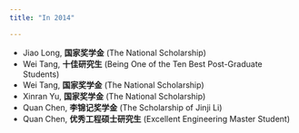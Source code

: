 ```yaml
---
title: "In 2014"

---
```




- Jiao Long, **国家奖学金** (The National Scholarship)
- Wei Tang, **十佳研究生** (Being One of the Ten Best Post-Graduate Students)
- Wei Tang, **国家奖学金** (The National Scholarship)
- Xinran Yu, **国家奖学金** (The National Scholarship)
- Quan Chen, **李锦记奖学金** (The Scholarship of Jinji Li)
- Quan Chen, **优秀工程硕士研究生** (Excellent Engineering Master Student)
